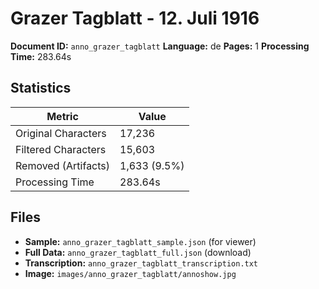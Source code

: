# Grazer Tagblatt - 12. Juli 1916

**Document ID:** `anno_grazer_tagblatt`
**Language:** de
**Pages:** 1
**Processing Time:** 283.64s

## Statistics

| Metric | Value |
|--------|-------|
| Original Characters | 17,236 |
| Filtered Characters | 15,603 |
| Removed (Artifacts) | 1,633 (9.5%) |
| Processing Time | 283.64s |

## Files

- **Sample:** `anno_grazer_tagblatt_sample.json` (for viewer)
- **Full Data:** `anno_grazer_tagblatt_full.json` (download)
- **Transcription:** `anno_grazer_tagblatt_transcription.txt`
- **Image:** `images/anno_grazer_tagblatt/annoshow.jpg`
